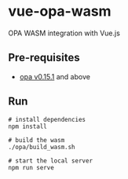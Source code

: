 # vue-opa-wasm

OPA WASM integration with Vue.js

## Pre-requisites

* [opa v0.15.1](https://github.com/open-policy-agent/opa/releases/tag/v0.15.1) and above

## Run

```
# install dependencies
npm install

# build the wasm
./opa/build_wasm.sh

# start the local server
npm run serve
```
